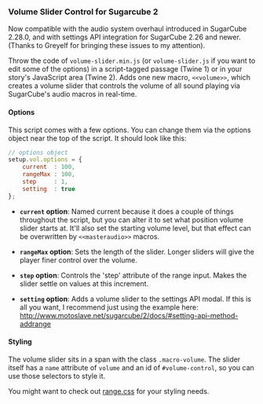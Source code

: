 ### Volume Slider Control for Sugarcube 2

Now compatible with the audio system overhaul introduced in SugarCube 2.28.0, and with settings API integration for SugarCube 2.26 and newer. (Thanks to Greyelf for bringing these issues to my attention).

Throw the code of `volume-slider.min.js` (or `volume-slider.js` if you want to edit some of the options) in a script-tagged passage (Twine 1) or in your story's JavaScript area (Twine 2).  Adds one new macro, `<<volume>>`, which creates a volume slider that controls the volume of all sound playing via SugarCube's audio macros in real-time.

#### Options

This script comes with a few options.  You can change them via the options object near the top of the script.  It should look like this:

```javascript
// options object
setup.vol.options = {
	current  : 100,
	rangeMax : 100,
	step     : 1,
    setting  : true
};
```

* **`current` option**: Named current because it does a couple of things throughout the script, but you can alter it to set what position volume slider starts at.  It'll also set the starting volume level, but that effect can be overwritten by `<<masteraudio>>` macros.

* **`rangeMax` option**: Sets the length of the slider.  Longer sliders will give the player finer control over the volume.

* **`step` option**: Controls the 'step' attribute of the range input.  Makes the slider settle on values at this increment.  

* **`setting` option**: Adds a volume slider to the settings API modal. If this is all you want, I recommend just using the example here: http://www.motoslave.net/sugarcube/2/docs/#setting-api-method-addrange

#### Styling

The volume slider sits in a span with the class `.macro-volume`.  The slider itself has a `name` attribute of `volume` and an id of `#volume-control`, so you can use those selectors to style it.

You might want to check out [range.css](http://danielstern.ca/range.css/#/) for your styling needs.